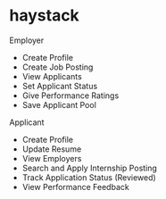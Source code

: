 haystack
========

Employer
* Create Profile
* Create Job Posting
* View Applicants
* Set Applicant Status
* Give Performance Ratings
* Save Applicant Pool

Applicant
* Create Profile
* Update Resume
* View Employers
* Search and Apply Internship Posting
* Track Application Status (Reviewed)
* View Performance Feedback